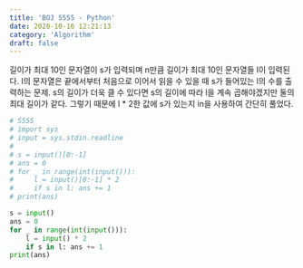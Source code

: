 ```yaml
---
title: 'BOJ 5555 - Python'
date: 2020-10-16 12:21:13
category: 'Algorithm'
draft: false
---
```

길이가 최대 10인 문자열이 s가 입력되며 n만큼 길이가 최대 10인 문자열들 l이 입력된다. l의 문자열은 끝에서부터 처음으로 이어서 읽을 수 있을 때 s가 들어있는 l의 수를 출력하는 문제. s의 길이가 더욱 클 수 있다면 s의 길이에 따라 l을 계속 곱해야겠지만 둘의 최대 길이가 같다. 그렇기 때문에 l * 2한 값에 s가 있는지 in을 사용하여 간단히 풀었다.
```python
# 5555
# import sys
# input = sys.stdin.readline
#
# s = input()[0:-1]
# ans = 0
# for _ in range(int(input())):
#     l = input()[0:-1] * 2
#     if s in l: ans += 1
# print(ans)

s = input()
ans = 0
for _ in range(int(input())):
    l = input() * 2
    if s in l: ans += 1
print(ans)

```